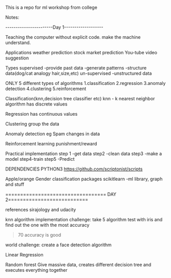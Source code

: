 This is a repo for ml workshop from college

Notes:


-----------------------Day 1-------------------

Teaching the computer without explicit code.
make the machine understand.

Applications
weather prediction
stock market prediction
You-tube video suggestion

Types
supervised
     -provide past data
     -generate patterns
     -structure data(dog/cat analogy hair,size,etc) 
un-supervised
    -unstructured data

ONLY 5 different types of algorithms
    1.classification
    2.regression
    3.anomaly detection
    4.clustering
    5.reinforcement

Classification(knn,decision tree classifier etc)
    knn - k nearest neighbor algorithm
    has discrete  values

Regression 
     has continuous values

Clustering
     group the data

Anomaly detection 
     eg Spam changes in data

Reinforcement learning
      punishment/reward 


Practical implementation
step 1 -get data
step2 -clean data
step3 -make a model
step4-train
step5 -Predict

DEPENDENCIES PYTHON3
https://github.com/scriptonist/scripts

Apple/orange
Gender classification
packages
scikitlearn -ml library, graph and stuff



================================== DAY 2===========================

references sirajology and udacity

knn algorithm implementation
challenge: take 5 algorithm test with iris and find out the one with the most accuracy

>70 accuracy is good

world challenge:
create a face detection algorithm

Linear Regression

Random forest
Give massive data, creates different decision tree and executes everything together



